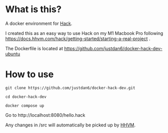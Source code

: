 # What is this?
A docker environment for [Hack](https://hacklang.org/).

I created this as an easy way to use Hack on my M1 Macbook Pro following https://docs.hhvm.com/hack/getting-started/starting-a-real-project .

The Dockerfile is located at https://github.com/justdan6/docker-hack-dev-ubuntu

# How to use
```
git clone https://github.com/justdan6/docker-hack-dev.git

cd docker-hack-dev

docker compose up
```

Go to http://localhost:8080/hello.hack

Any changes in /src will automatically be picked up by [HHVM](https://docs.hhvm.com/hhvm/).
